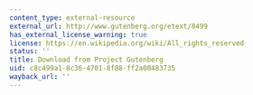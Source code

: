 ```yaml
---
content_type: external-resource
external_url: http://www.gutenberg.org/etext/8499
has_external_license_warning: true
license: https://en.wikipedia.org/wiki/All_rights_reserved
status: ''
title: Download from Project Gutenberg
uid: c8c499a1-8c36-4701-8f88-ff2a00483735
wayback_url: ''
---
```

